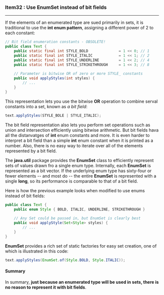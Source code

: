 ### Item32 : Use EnumSet instead of bit fields

----------

If the elements of an enumerated type are sued primarily in sets, it is traditional to use the **int enum pattern**, assigning a different power of 2 to each constant:

```java
// Bit field enumeration constants - OBSOLETE!
public class Text {
    public static final int STYLE_BOLD              = 1 << 0; // 1
    public static final int STYLE_ITALIC            = 1 << 1; // 2
    public static final int STYLE_UNDERLINE         = 1 << 2; // 4
    public static final int STYLE_STRIKETHROUGH     = 1 << 3; // 8 
    
    // Parameter is bitwise OR of zero or more STYLE_ constants
    public void applyStyles(int styles) {
        // ...
    }
}
```

This representation lets you use the bitwise **OR** operation to combine serval constants into a set, known as *a bit field*:

```java
text.applyStyles(STYLE_BOLE | STYLE_ITALIC);
```

The bit field representation also lets you perform set operations such as union and intersection efficiently using bitwise arithmetic. But bit fields hava all the distanvatges of **int** enum constants and more. It is even harder to interpret a bit field than a simple **int** enum constant when it is printed as a number. Also, there is no easy way to iterate over all of the elements represented by a bit field.

The **java.util** package provides the **EnumSet** class to efficiently represent sets of values drawn fro a single enum type. Internally, each **EnumSet** is represented as a bit vector. If the underlying enum type has sixty-four or fewer elements -- and most do -- the entire **EnumSet** is represented with a single **long**, so its performance is comparable to that of a bit field.

Here is how the previous example looks when modified to use enums instead of bit fields:

```java
public class Text {
    public enum Style { BOLD, ITALIC, UNDERLINE, STRIKETHROUGH }
    
    // Any Set could be passed in, but EnumSet is clearly best
    public void applyStyle(Set<Style> styles) {
        // ...
    }
}
```

**EnumSet** provides a rich set of static factories for easy set creation, one of which is illustrated in this code:

```java
text.applyStyles(EnumSet.of(Style.BOLD, Style.ITALIC));
```

#### Summary

In summary, **just because an enumerated type will be used in sets, there is no reason to represent it with bit fields**.